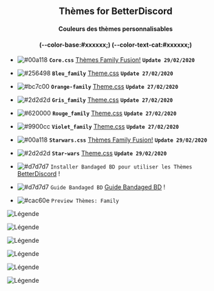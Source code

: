 <h2 align="center">Thèmes for BetterDiscord</h2>
<h4 align="center">Couleurs des thèmes personnalisables</h4>
<h4 align="center">(--color-base:#xxxxxx;)  (--color-text-cat:#xxxxxx;)</h4>

- ![#00a118](https://placehold.it/15/00a118/b5e853?text=+) **`Core.css`** [Thèmes Family Fusion!](https://bibitor31.github.io/Bibitor-Themes/addons/core.css) **`Update 29/02/2020`**

- ![#256498](https://placehold.it/15/256498/b5e853?text=+) **`Bleu_family`** [Theme.css](https://bibitor31.github.io/Bibitor-Themes/Bleu_family.theme.css) **`Update 27/02/2020`**

- ![#bc7c00](https://placehold.it/15/bc7c00/b5e853?text=+) **`Orange-family`** [Theme.css](https://bibitor31.github.io/Bibitor-Themes/Orange-family.theme.css) **`Update 27/02/2020`**

- ![#2d2d2d](https://placehold.it/15/2d2d2d/b5e853?text=+) **`Gris_family`** [Theme.css](https://bibitor31.github.io/Bibitor-Themes/Gris-family.theme.css) **`Update 27/02/2020`**

- ![#620000](https://placehold.it/15/620000/b5e853?text=+) **`Rouge_family`** [Theme.css](https://bibitor31.github.io/Bibitor-Themes/Rouge-family.theme.css) **`Update 27/02/2020`**

- ![#9900cc](https://placehold.it/15/9900cc/b5e853?text=+) **`Violet_family`** [Theme.css](https://bibitor31.github.io/Bibitor-Themes/Violet-family.theme.css) **`Update 27/02/2020`**

- ![#00a118](https://placehold.it/15/00a118/b5e853?text=+) **`Starwars.css`** [Thèmes Family Fusion!](https://bibitor31.github.io/Bibitor-Themes/addons/Starwars.css) **`Update 29/02/2020`**

- ![#2d2d2d](https://placehold.it/15/2d2d2d/b5e853?text=+) **`Star-wars`** [Theme.css](https://bibitor31.github.io/Bibitor-Themes/Star-wars.theme.css) **`Update 29/02/2020`**

- ![#d7d7d7](https://placehold.it/15/d7d7d7/b5e853?text=+) `Installer Bandaged BD pour utiliser les Thèmes`  [BetterDiscord](https://betterdiscord.net/home/) !

- ![#d7d7d7](https://placehold.it/15/d7d7d7/b5e853?text=+) `Guide Bandaged BD`  [Guide Bandaged BD](https://0x71.cc/bd/guide/) !

- ![#cac60e](https://placehold.it/15/cac60e/b5e853?text=+) `Preview Thèmes: Family`

![Légende](https://i.imgur.com/EUYJHr4.png)

![Légende](https://i.imgur.com/AdfjF1U.png)

![Légende](https://i.imgur.com/dkgayen.png)

![Légende](https://i.imgur.com/ZhbSxPc.png)

![Légende](https://i.imgur.com/h3ejPhk.png)

![Légende](https://i.imgur.com/L9yayim.png)

